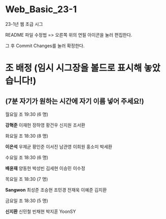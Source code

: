 # Web_Basic_23-1
23-1년 웹 초급 시그

README 파일 수정법 => 오른쪽 위의 연필 아이콘을 눌러 편집한다.

그 후 Commit Changes를 눌러 확정한다.

# 조 배정 (임시 시그장을 볼드로 표시해 놓았습니다!) 
(7분 자기가 원하는 시간에 자기 이름 넣어 주세요!)
---

월요일 조 19:30 (6 명)

**강혁준** 이재헌 장하영 황건우 신지원 조서환

화요일 조 18:30 (8 명)

**이은석** 우제균 황인준 이서진 남관영 이희원 홍소미 박세환

수요일 조 18:30 (6 명)

**배윤재** 양동헌 박성빈 김세현 이승민 이수정

목요일 조 18:30 (7 명)

**Sangwon** 최성준 조승현 조민경 전재욱 이예준 김지환

금요일 조 18:30 (5 명)

**신지환** 신민철 빈채현 박지훈 YoonSY
